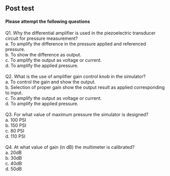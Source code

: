 ## Post test
#### Please attempt the following questions

Q1. Why the differential amplifier is used in the piezoelectric transducer circuit for pressure measurement?<br>
a.	To amplify the difference in the pressure applied and referenced pressure.<br>
b.	To show the difference as output.<br>
c.	To amplify the output as voltage or current.<br>
d.	To amplify the applied pressure.<br><br>
Q2. What is the use of amplifier gain control knob  in the simulator?<br>
a.	To control the gain and show the output.<br>
b.	Selection of proper gain show the output result as applied corresponding to input.<br>
c.	To amplify the output as voltage or current.<br>
d.	To amplify the applied pressure.<br><br>
Q3. For what value of maximum pressure the simulator is designed?<br>
a.	100 PSI<br>
b.	150 PSI<br>
c.	80 PSI<br>
d.	110 PSI<br><br>
Q4. At what value of gain (in dB) the multimeter is calibrated?<br>
a.	20dB<br>
b.	30dB<br>
c.	40dB<br>
d.	50dB<br>

